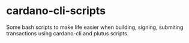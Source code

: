 # cardano-cli-scripts

Some bash scripts to make life easier when building, signing, submiting transactions using cardano-cli and plutus scripts.
